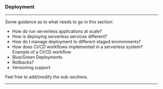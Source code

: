 <!--
title: Deployment
menuText: Deployment
menuOrder: 11
description: Some best practices around deploying serverless apps.
layout: Doc
-->

### Deployment  

***
Some guidance as to what needs to go in this section:

* How do run serverless applications at scale?
* How is deploying serverless services different? 
* How do I manage deployment to different staged environments?
* How does CI/CD workflows implemented in a serverless system? Example of a CI/CD workflow
* Blue/Green Deployments
* Rollbacks? 
* Versioning support

Feel free to add/modify the sub-sections. 
***